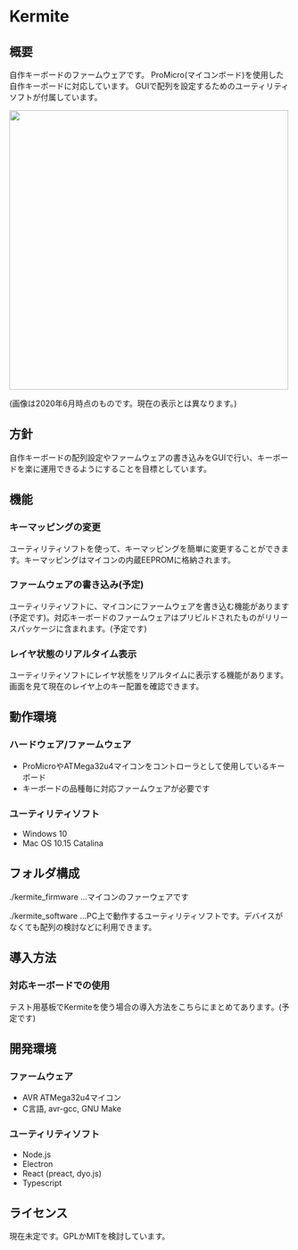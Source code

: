 # Kermite

## 概要

自作キーボードのファームウェアです。
ProMicro(マイコンボード)を使用した自作キーボードに対応しています。
GUIで配列を設定するためのユーティリティソフトが付属しています。

<img src=https://i.gyazo.com/614fe1b005a323ae6d080fdb1f37cdc4.png width="500px"/>

(画像は2020年6月時点のものです。現在の表示とは異なります。)

## 方針
自作キーボードの配列設定やファームウェアの書き込みをGUIで行い、キーボードを楽に運用できるようにすることを目標としています。

## 機能

### キーマッピングの変更

ユーティリティソフトを使って、キーマッピングを簡単に変更することができます。キーマッピングはマイコンの内蔵EEPROMに格納されます。

### ファームウェアの書き込み(予定)

ユーティリティソフトに、マイコンにファームウェアを書き込む機能があります(予定です)。対応キーボードのファームウェアはプリビルドされたものがリリースパッケージに含まれます。(予定です)

### レイヤ状態のリアルタイム表示

ユーティリティソフトにレイヤ状態をリアルタイムに表示する機能があります。
画面を見て現在のレイヤ上のキー配置を確認できます。


## 動作環境

### ハードウェア/ファームウェア
- ProMicroやATMega32u4マイコンをコントローラとして使用しているキーボード
- キーボードの品種毎に対応ファームウェアが必要です

### ユーティリティソフト
- Windows 10
- Mac OS 10.15 Catalina

## フォルダ構成

./kermite_firmware ...マイコンのファーウェアです

./kermite_software ...PC上で動作するユーティリティソフトです。デバイスがなくても配列の検討などに利用できます。


## 導入方法

### 対応キーボードでの使用
テスト用基板でKermiteを使う場合の導入方法をこちらにまとめてあります。(予定です)


## 開発環境

### ファームウェア
- AVR ATMega32u4マイコン
- C言語, avr-gcc, GNU Make

### ユーティリティソフト
- Node.js
- Electron
- React (preact, dyo.js)
- Typescript


## ライセンス
現在未定です。GPLかMITを検討しています。
